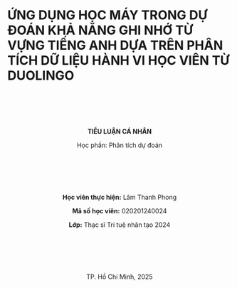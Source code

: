# ỨNG DỤNG HỌC MÁY TRONG DỰ ĐOÁN KHẢ NĂNG GHI NHỚ TỪ VỰNG TIẾNG ANH DỰA TRÊN PHÂN TÍCH DỮ LIỆU HÀNH VI HỌC VIÊN TỪ DUOLINGO

<div style="text-align: center; margin-top: 100px;">
    <p><strong>TIỂU LUẬN CÁ NHÂN</strong></p>
    <p>Học phần: Phân tích dự đoán</p>
</div>

<div style="text-align: center; margin-top: 100px;">
    <p><strong>Học viên thực hiện:</strong> Lâm Thanh Phong</p>
    <p><strong>Mã số học viên:</strong> 020201240024</p>
    <p><strong>Lớp:</strong> Thạc sĩ Trí tuệ nhân tạo 2024</p>
</div>

<div style="text-align: center; margin-top: 100px;">
    <p>TP. Hồ Chí Minh, 2025</p>
</div>
